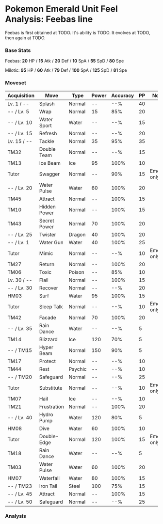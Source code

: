 # Pokemon Emerald Unit Feel Analysis: Feebas line

Feebas is first obtained at TODO. It's ability is TODO. It evolves at TODO, then again at TODO.

### Base Stats

Feebas: **20** HP / **15** Atk / **20** Def / **10** SpA / **55** SpD / **80** Spe

Milotic: **95** HP / **60** Atk / **79** Def / **100** SpA / **125** SpD / **81** Spe

### Moveset

|Acquisition|Move        |Type   |Power|Accuracy|PP |Notes                    |
|---        |---         |---    |---  |---     |---|---                      |
|Lv. 1 / -- |Splash      |Normal |--   |--%     |40 |                         |
|-- / Lv. 5 |Wrap        |Normal |15   |85%     |20 |                         |
|-- / Lv. 10|Water Sport |Water  |--   |--%     |15 |                         |
|-- / Lv. 15|Refresh     |Normal |--   |--%     |20 |                         |
|Lv. 15 / --|Tackle      |Normal |35   |95%     |35 |                         |
|TM32       |Double Team |Normal |--   |--%     |15 |                         |
|TM13       |Ice Beam    |Ice    |95   |100%    |10 |                         |
|Tutor      |Swagger     |Normal |--   |90%     |15 |Emerald only             |
|-- / Lv. 20|Water Pulse |Water  |60   |100%    |20 |                         |
|TM45       |Attract     |Normal |--   |100%    |15 |                         |
|TM10       |Hidden Power|Normal |--   |100%    |15 |                         |
|TM43       |Secret Power|Normal |70   |100%    |20 |                         |
|-- / Lv. 25|Twister     |Dragon |40   |100%    |20 |                         |
|-- / Lv. 1 |Water Gun   |Water  |40   |100%    |25 |                         |
|Tutor      |Mimic       |Normal |--   |--%     |10 |Emerald only             |
|TM27       |Return      |Normal |--   |100%    |20 |                         |
|TM06       |Toxic       |Poison |--   |85%     |10 |                         |
|Lv. 30 / --|Flail       |Normal |--   |100%    |15 |                         |
|-- / Lv. 30|Recover     |Normal |--   |--%     |20 |                         |
|HM03       |Surf        |Water  |95   |100%    |15 |                         |
|Tutor      |Sleep Talk  |Normal |--   |--%     |10 |Emerald only             |
|TM42       |Facade      |Normal |70   |100%    |20 |                         |
|-- / Lv. 35|Rain Dance  |Water  |--   |--%     |5  |                         |
|TM14       |Blizzard    |Ice    |120  |70%     |5  |                         |
|-- / TM15  |Hyper Beam  |Normal |150  |90%     |5  |                         |
|TM17       |Protect     |Normal |--   |--%     |10 |                         |
|TM44       |Rest        |Psychic|--   |--%     |10 |                         |
|-- / TM20  |Safeguard   |Normal |--   |--%     |25 |                         |
|Tutor      |Substitute  |Normal |--   |--%     |10 |Emerald only             |
|TM07       |Hail        |Ice    |--   |--%     |10 |                         |
|TM21       |Frustration |Normal |--   |100%    |20 |                         |
|-- / Lv. 40|Hydro Pump  |Water  |120  |80%     |5  |                         |
|HM08       |Dive        |Water  |60   |100%    |10 |                         |
|Tutor      |Double-Edge |Normal |120  |100%    |15 |Emerald only             |
|TM18       |Rain Dance  |Water  |--   |--%     |5  |                         |
|TM03       |Water Pulse |Water  |60   |100%    |20 |                         |
|HM07       |Waterfall   |Water  |80   |100%    |15 |                         |
|-- / TM23  |Iron Tail   |Steel  |100  |75%     |15 |                         |
|-- / Lv. 45|Attract     |Normal |--   |100%    |15 |                         |
|-- / Lv. 50|Safeguard   |Normal |--   |--%     |25 |                         |

### Analysis
